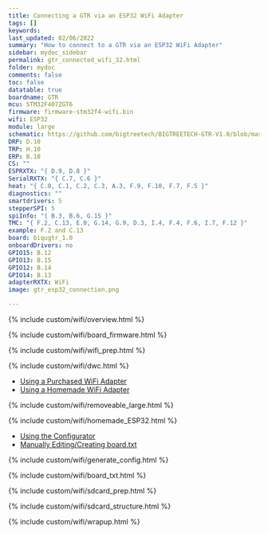 ```yaml
---
title: Connecting a GTR via an ESP32 WiFi Adapter
tags: []
keywords: 
last_updated: 02/06/2022
summary: "How to connect to a GTR via an ESP32 WiFi Adapter"
sidebar: mydoc_sidebar
permalink: gtr_connected_wifi_32.html
folder: mydoc
comments: false
toc: false
datatable: true
boardname: GTR
mcu: STM32F407ZGT6
firmware: firmware-stm32f4-wifi.bin
wifi: ESP32
module: large
schematic: https://github.com/bigtreetech/BIGTREETECH-GTR-V1.0/blob/master/BTT%20GTR%20V1.0/manual/GTR%20V1.0(SCH).PDF
DRP: D.10
TRP: H.10
ERP: B.10
CS: ""
ESPRXTX: "{ D.9, D.8 }"
SerialRXTX: "{ C.7, C.6 }"
heat: "{ C.0, C.1, C.2, C.3, A.3, F.9, F.10, F.7, F.5 }"
diagnostics: ""
smartdrivers: 5
stepperSPI: 5
spiInfo: "{ B.3, B.6, G.15 }"
TMC: "{ F.2, C.13, E.0, G.14, G.9, D.3, I.4, F.4, F.6, I.7, F.12 }"
example: F.2 and C.13
board: biqugtr_1.0
onboardDrivers: no
GPIO15: B.12
GPIO13: B.15
GPIO12: B.14
GPIO14: B.13
adapterRXTX: WiFi
image: gtr_esp32_connection.png

---
```


{% include custom/wifi/overview.html %}

{% include custom/wifi/board_firmware.html %}

{% include custom/wifi/wifi_prep.html %}

{% include custom/wifi/dwc.html %}

<ul id="profileTabs" class="nav nav-tabs">
    <li class="active"><a class="noCrossRef" href="#purchased" data-toggle="tab">Using a Purchased WiFi Adapter</a></li>
    <li><a class="noCrossRef" href="#homemade" data-toggle="tab">Using a Homemade WiFi Adapter</a></li>
</ul>
  <div class="tab-content">
<div role="tabpanel" class="tab-pane active" id="purchased" markdown="1">

{% include custom/wifi/removeable_large.html %}

</div>

<div role="tabpanel" class="tab-pane" id="homemade" markdown="1">

{% include custom/wifi/homemade_ESP32.html %}

</div>

</div>

<ul id="profileTabs" class="nav nav-tabs">
    <li class="active"><a class="noCrossRef" href="#generate" data-toggle="tab">Using the Configurator</a></li>
    <li><a class="noCrossRef" href="#manual" data-toggle="tab">Manually Editing/Creating board.txt</a></li>
</ul>
  <div class="tab-content">
<div role="tabpanel" class="tab-pane active" id="generate" markdown="1">

{% include custom/wifi/generate_config.html %}

</div>

<div role="tabpanel" class="tab-pane" id="manual" markdown="1">

{% include custom/wifi/board_txt.html %}

</div>

</div>

{% include custom/wifi/sdcard_prep.html %}

{% include custom/wifi/sdcard_structure.html %}

{% include custom/wifi/wrapup.html %} 